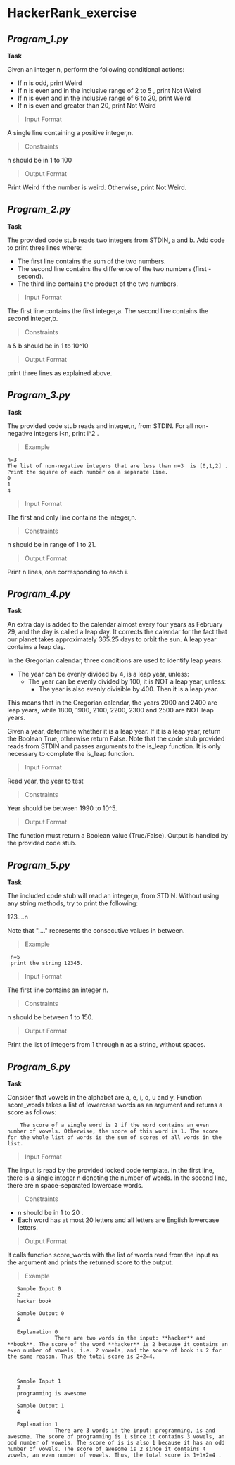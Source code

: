 # HackerRank_exercise

## ***Program_1.py***

  **Task**
    
   Given an integer n, perform the following conditional actions:

- If n is odd, print Weird
- If n is even and in the inclusive range of 2 to 5 , print Not Weird
- If n is even and in the inclusive range of 6 to 20, print Weird
- If n is even and greater than 20, print Not Weird

>Input Format

A single line containing a positive integer,n.

>Constraints

n should be in 1 to 100

>Output Format

Print Weird if the number is weird. Otherwise, print Not Weird.


## ***Program_2.py***

  **Task**
  
  The provided code stub reads two integers from STDIN, a and b. Add code to print three lines where:

- The first line contains the sum of the two numbers.
- The second line contains the difference of the two numbers (first - second).
- The third line contains the product of the two numbers.

>Input Format

The first line contains the first integer,a.
The second line contains the second integer,b.

>Constraints

a & b should be in 1 to 10^10

>Output Format

print three lines as explained above.


## ***Program_3.py***

  **Task**
  
  The provided code stub reads and integer,n, from STDIN. For all non-negative integers i<n, print i^2 .
  
>Example

    n=3
    The list of non-negative integers that are less than n=3  is [0,1,2] . 
    Print the square of each number on a separate line.
    0
    1
    4
       
>Input Format

The first and only line contains the integer,n.

>Constraints

n should be in range of 1 to 21.

>Output Format

Print n lines, one corresponding to each i.




## ***Program_4.py***

  **Task**
  
  An extra day is added to the calendar almost every four years as February 29, and the day is called a leap day. It corrects the calendar for the fact that our planet takes approximately 365.25 days to orbit the sun. A leap year contains a leap day.

In the Gregorian calendar, three conditions are used to identify leap years:
- The year can be evenly divided by 4, is a leap year, unless:
  - The year can be evenly divided by 100, it is NOT a leap year, unless:
    - The year is also evenly divisible by 400. Then it is a leap year.

This means that in the Gregorian calendar, the years 2000 and 2400 are leap years, while 1800, 1900, 2100, 2200, 2300 and 2500 are NOT leap years.

Given a year, determine whether it is a leap year. If it is a leap year, return the Boolean True, otherwise return False.
Note that the code stub provided reads from STDIN and passes arguments to the is_leap function. It is only necessary to complete the is_leap function.

>Input Format

Read year, the year to test

>Constraints

Year should be between 1990 to 10^5.

>Output Format

The function must return a Boolean value (True/False). Output is handled by the provided code stub.


## ***Program_5.py***

  **Task**
  
  The included code stub will read an integer,n, from STDIN. Without using any string methods, try to print the following:
  
  123....n
  
  Note that "...." represents the consecutive values in between.
  
>Example

     n=5
     print the string 12345.
     
>Input Format

The first line contains an integer n.

>Constraints

n should be between 1 to 150.

>Output Format

Print the list of integers from 1 through n as a string, without spaces.



## ***Program_6.py***

  **Task**
  
  Consider that vowels in the alphabet are a, e, i, o, u and y.
  Function score_words takes a list of lowercase words as an argument and returns a score as follows:
  
        The score of a single word is 2 if the word contains an even number of vowels. Otherwise, the score of this word is 1. The score for the whole list of words is the sum of scores of all words in the list.
  
>Input Format

The input is read by the provided locked code template. In the first line, there is a single integer n denoting the number of words. In the second line, there are n space-separated lowercase words.

>Constraints

- n should be in 1 to 20 .
- Each word has at most 20 letters and all letters are English lowercase letters.

>Output Format

It calls function score_words with the list of words read from the input as the argument and prints the returned score to the output.
        
>Example 

       Sample Input 0                    
       2                                 
       hacker book
       
       Sample Output 0
       4
       
       Explanation 0 
                   There are two words in the input: **hacker** and **book**. The score of the word **hacker** is 2 because it contains an even number of vowels, i.e. 2 vowels, and the score of book is 2 for the same reason. Thus the total score is 2+2=4.
                   
                   
                   
       Sample Input 1                    
       3                                
       programming is awesome 
       
       Sample Output 1
       4
       
       Explanation 1 
                   There are 3 words in the input: programming, is and awesome. The score of programming is 1 since it contains 3 vowels, an odd number of vowels. The score of is is also 1 because it has an odd number of vowels. The score of awesome is 2 since it contains 4 vowels, an even number of vowels. Thus, the total score is 1+1+2=4 .
                   
                   
      
       
       
       
       
